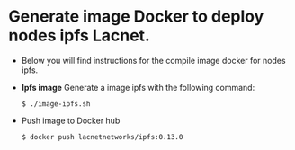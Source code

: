 # Generate image Docker to deploy nodes ipfs Lacnet.


* Below you will find instructions for the compile image docker for nodes ipfs.

* **Ipfs image**
Generate a image ipfs with the following command:

    ```shell
    $ ./image-ipfs.sh
    ```

* Push image to Docker hub 
    ```shell
    $ docker push lacnetnetworks/ipfs:0.13.0
    ```